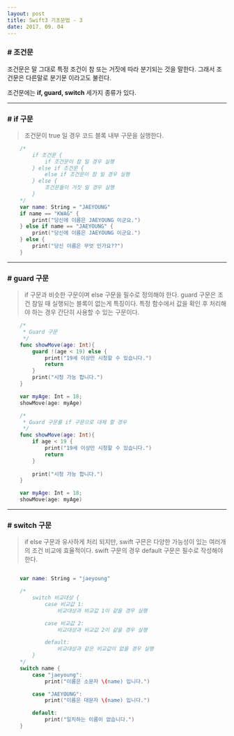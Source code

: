 ```yaml
---
layout: post
title: Swift3 기초문법 - 3
date: 2017. 09. 04
---
```



### # 조건문
조건문은 말 그대로 특정 조건이 참 또는 거짓에 따라 분기되는 것을 말한다.
그래서 조건문은 다른말로 분기문 이라고도 불린다.

조건문에는 **if, guard, switch** 세가지 종류가 있다.


- - -


### # if 구문
 > 조건문이 true 일 경우 코드 블록 내부 구문을 실행한다.

```swift
	/*
		if 조건문 {
			if 조건문이 참 일 경우 실행
		} else if 조건문 {
			else if 조건문이 참 일 경우 실행
		} else {
			조건문들이 거짓 일 경우 실행
		}
	*/
	var name: String = "JAEYOUNG"
	if name == "KWAG" {
		print("당신에 이름은 JAEYOUNG 이군요.")
	} else if name == "JAEYOUNG" {
		print("당신에 이름은 JAEYOUNG 이군요.")
	} else {
		print("당신 이름은 무엇 인가요??")
	}
 ```


- - -


### # guard 구문
 > if 구문과 비슷한 구문이며 else 구문을 필수로 정의해야 한다.
 > guard 구문은 조건 참일 때 실행되는 블록이 없는게 특징이다.
 > 특정 함수에서 값을 확인 후 처리해야 하는 경우 간단히 사용할 수 있는 구문이다.

```swift
	/*
	 * Guard 구문
	 */
	func showMove(age: Int){
		guard !(age < 19) else {
			print("19세 이상만 시청할 수 있습니다.")
			return
		}
		print("시청 가능 합니다.")
	}

	var myAge: Int = 18;
	showMove(age: myAge)
```
```swift
	/*
	 * Guard 구문를 if 구문으로 대체 할 경우
	 */
	func showMove(age: Int){
		if age < 19 {
			print("19세 이상만 시청할 수 있습니다.")
			return
		}
		
		print("시청 가능 합니다.")
	}

	var myAge: Int = 18;
	showMove(age: myAge)
 ```


- - -


### # switch 구문
 > if else 구문과 유사하게 처리 되지만, swift 구믄은 다양한 가능성이 있는 여러개의 조건 비교에 효율적이다.
 > swift 구문의 경우 default 구문은 필수로 작성해야 한다.

```swift

	var name: String = "jaeyoung"

	/*
		switch 비교대상 {
			case 비교값 1:
				비교대상과 비교값 1이 같을 경우 실행

			case 비교값 2:
				비교대상과 비교값 2이 같을 경우 실행

			default:
				비교대상과 같은 비교값이 없을 경우 실행
		}
	*/
	switch name {
		case "jaeyoung":
			print("이름은 소문자 \(name) 입니다.")

		case "JAEYOUNG":
			print("이름은 대문자 \(name) 입니다.")

		default:
			print("일치하는 이름이 없습니다.")
	}

 ```